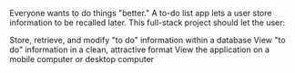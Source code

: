Everyone wants to do things "better." A to-do list app lets a user store information to be recalled later. This full-stack project should let the user:

Store, retrieve, and modify "to do" information within a database
View "to do" information in a clean, attractive format
View the application on a mobile computer or desktop computer
